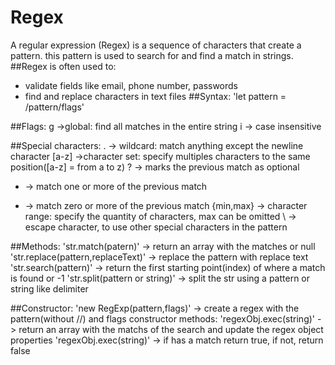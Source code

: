 # Regex
A regular expression (Regex) is a sequence of characters that create a pattern. this pattern is used to search for and find a match in strings.
##Regex is often used to:
- validate fields like email, phone number, passwords
- find and replace characters in text files
##Syntax: 
'let pattern = /pattern/flags'

##Flags:
g ->global: find all matches in the entire string
i -> case insensitive

##Special characters:
. -> wildcard: match anything except the newline character
[a-z] ->character set: specify multiples characters to the same position([a-z] = from a to z)
? -> marks the previous match as optional
+ -> match one or more of the previous match
* -> match zero or more of the previous match
{min,max} -> character range: specify the quantity of characters, max can be omitted
\ -> escape character, to use other special characters in the pattern
 
 ##Methods:
'str.match(patern)' -> return an array with the matches or null
'str.replace(pattern,replaceText)' -> replace the pattern with replace text
'str.search(pattern)' -> return the first starting point(index) of where a match is found or -1
'str.split(pattern or string)' -> split the str using a pattern or string  like delimiter


##Constructor:
'new RegExp(pattern,flags)' -> create a regex with the pattern(without //) and flags
constructor methods:
'regexObj.exec(string)' -> return an array with the matchs of the search and update the regex object properties
'regexObj.exec(string)' -> if has a match return true, if not, return false
